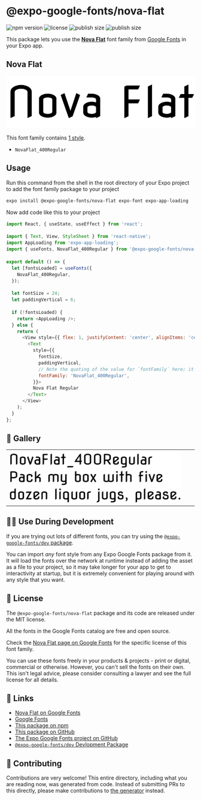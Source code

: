 # @expo-google-fonts/nova-flat

![npm version](https://flat.badgen.net/npm/v/@expo-google-fonts/nova-flat)
![license](https://flat.badgen.net/github/license/expo/google-fonts)
![publish size](https://flat.badgen.net/packagephobia/install/@expo-google-fonts/nova-flat)
![publish size](https://flat.badgen.net/packagephobia/publish/@expo-google-fonts/nova-flat)

This package lets you use the [**Nova Flat**](https://fonts.google.com/specimen/Nova+Flat) font family from [Google Fonts](https://fonts.google.com/) in your Expo app.

## Nova Flat

![Nova Flat](./font-family.png)

This font family contains [1 style](#-gallery).

- `NovaFlat_400Regular`

## Usage

Run this command from the shell in the root directory of your Expo project to add the font family package to your project
```sh
expo install @expo-google-fonts/nova-flat expo-font expo-app-loading
```

Now add code like this to your project
```js
import React, { useState, useEffect } from 'react';

import { Text, View, StyleSheet } from 'react-native';
import AppLoading from 'expo-app-loading';
import { useFonts, NovaFlat_400Regular } from '@expo-google-fonts/nova-flat';

export default () => {
  let [fontsLoaded] = useFonts({
    NovaFlat_400Regular,
  });

  let fontSize = 24;
  let paddingVertical = 6;

  if (!fontsLoaded) {
    return <AppLoading />;
  } else {
    return (
      <View style={{ flex: 1, justifyContent: 'center', alignItems: 'center' }}>
        <Text
          style={{
            fontSize,
            paddingVertical,
            // Note the quoting of the value for `fontFamily` here; it expects a string!
            fontFamily: 'NovaFlat_400Regular',
          }}>
          Nova Flat Regular
        </Text>
      </View>
    );
  }
};

```

## 🔡 Gallery


||||
|-|-|-|
|![NovaFlat_400Regular](./NovaFlat_400Regular.ttf.png)||||


## 👩‍💻 Use During Development

If you are trying out lots of different fonts, you can try using the [`@expo-google-fonts/dev` package](https://github.com/expo/google-fonts/tree/master/font-packages/dev#readme).

You can import *any* font style from any Expo Google Fonts package from it. It will load the fonts
over the network at runtime instead of adding the asset as a file to your project, so it may take longer
for your app to get to interactivity at startup, but it is extremely convenient
for playing around with any style that you want.

## 📖 License

The `@expo-google-fonts/nova-flat` package and its code are released under the MIT license.

All the fonts in the Google Fonts catalog are free and open source.

Check the [Nova Flat page on Google Fonts](https://fonts.google.com/specimen/Nova+Flat) for the specific license of this font family.

You can use these fonts freely in your products & projects - print or digital, commercial or otherwise. However, you can't sell the fonts on their own. This isn't legal advice, please consider consulting a lawyer and see the full license for all details.

## 🔗 Links

- [Nova Flat on Google Fonts](https://fonts.google.com/specimen/Nova+Flat)
- [Google Fonts](https://fonts.google.com/)
- [This package on npm](https://www.npmjs.com/package/@expo-google-fonts/nova-flat)
- [This package on GitHub](https://github.com/expo/google-fonts/tree/master/font-packages/nova-flat)
- [The Expo Google Fonts project on GitHub](https://github.com/expo/google-fonts)
- [`@expo-google-fonts/dev` Devlopment Package](https://github.com/expo/google-fonts/tree/master/font-packages/dev)

## 🤝 Contributing

Contributions are very welcome! This entire directory, including what you are reading now, was generated from code. Instead of submitting PRs to this directly, please make contributions to [the generator](https://github.com/expo/google-fonts/tree/master/packages/generator) instead.
